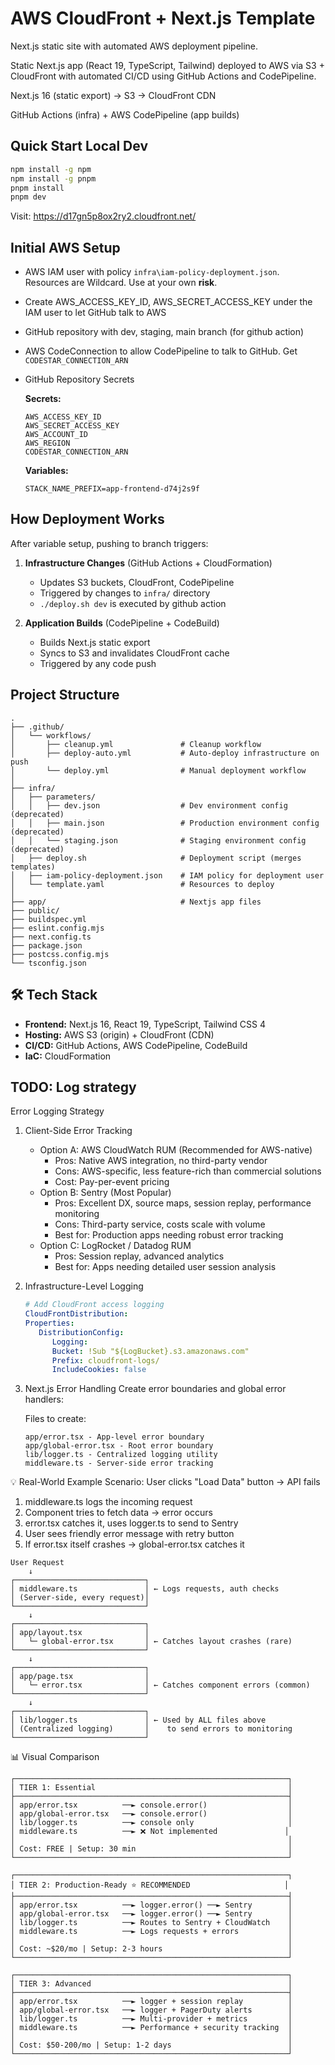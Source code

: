 # AWS CloudFront + Next.js Template

Next.js static site with automated AWS deployment pipeline.

Static Next.js app (React 19, TypeScript, Tailwind) deployed to AWS via S3 + CloudFront with automated CI/CD using GitHub Actions and CodePipeline.

Next.js 16 (static export) → S3 → CloudFront CDN  

GitHub Actions (infra) + AWS CodePipeline (app builds)

## Quick Start Local Dev

```bash
npm install -g npm
npm install -g pnpm
pnpm install
pnpm dev
```

Visit: <https://d17gn5p8ox2ry2.cloudfront.net/>

## Initial AWS Setup

- AWS IAM user with policy `infra\iam-policy-deployment.json`. Resources are Wildcard. Use at your own **risk**.
- Create AWS_ACCESS_KEY_ID, AWS_SECRET_ACCESS_KEY under the IAM user to let GitHub talk to AWS
- GitHub repository with dev, staging, main branch (for github action)
- AWS CodeConnection to allow CodePipeline to talk to GitHub. Get `CODESTAR_CONNECTION_ARN`
- GitHub Repository Secrets

   **Secrets:**

   ```text
   AWS_ACCESS_KEY_ID
   AWS_SECRET_ACCESS_KEY
   AWS_ACCOUNT_ID
   AWS_REGION
   CODESTAR_CONNECTION_ARN
   ```

   **Variables:**

   ```text
   STACK_NAME_PREFIX=app-frontend-d74j2s9f
   ```

## How Deployment Works

After variable setup, pushing to branch triggers:

1. **Infrastructure Changes** (GitHub Actions + CloudFormation)
   - Updates S3 buckets, CloudFront, CodePipeline
   - Triggered by changes to `infra/` directory
   - `./deploy.sh dev` is executed by github action

2. **Application Builds** (CodePipeline + CodeBuild)
   - Builds Next.js static export
   - Syncs to S3 and invalidates CloudFront cache
   - Triggered by any code push

## Project Structure

```text
.
├── .github/
│   └── workflows/
│       ├── cleanup.yml               # Cleanup workflow
│       ├── deploy-auto.yml           # Auto-deploy infrastructure on push
│       └── deploy.yml                # Manual deployment workflow
│
├── infra/
│   ├── parameters/
│   │   ├── dev.json                  # Dev environment config (deprecated)
│   │   ├── main.json                 # Production environment config (deprecated)
│   │   └── staging.json              # Staging environment config (deprecated)
│   ├── deploy.sh                     # Deployment script (merges templates)
│   ├── iam-policy-deployment.json    # IAM policy for deployment user
│   └── template.yaml                 # Resources to deploy
│
├── app/                              # Nextjs app files
├── public/
├── buildspec.yml
├── eslint.config.mjs
├── next.config.ts
├── package.json
├── postcss.config.mjs
└── tsconfig.json
```

## 🛠️ Tech Stack

- **Frontend:** Next.js 16, React 19, TypeScript, Tailwind CSS 4
- **Hosting:** AWS S3 (origin) + CloudFront (CDN)
- **CI/CD:** GitHub Actions, AWS CodePipeline, CodeBuild
- **IaC:** CloudFormation

## TODO: Log strategy

Error Logging Strategy

1. Client-Side Error Tracking

   - Option A: AWS CloudWatch RUM (Recommended for AWS-native)
      - Pros: Native AWS integration, no third-party vendor
      - Cons: AWS-specific, less feature-rich than commercial solutions
      - Cost: Pay-per-event pricing
   - Option B: Sentry (Most Popular)
      - Pros: Excellent DX, source maps, session replay, performance monitoring
      - Cons: Third-party service, costs scale with volume
      - Best for: Production apps needing robust error tracking
   - Option C: LogRocket / Datadog RUM
      - Pros: Session replay, advanced analytics
      - Best for: Apps needing detailed user session analysis

2. Infrastructure-Level Logging

   ```yml
   # Add CloudFront access logging
   CloudFrontDistribution:
   Properties:
      DistributionConfig:
         Logging:
         Bucket: !Sub "${LogBucket}.s3.amazonaws.com"
         Prefix: cloudfront-logs/
         IncludeCookies: false
   ```

3. Next.js Error Handling
   Create error boundaries and global error handlers:

   Files to create:

   ```text
   app/error.tsx - App-level error boundary
   app/global-error.tsx - Root error boundary
   lib/logger.ts - Centralized logging utility
   middleware.ts - Server-side error tracking
   ```

💡 Real-World Example
Scenario: User clicks "Load Data" button → API fails

1. middleware.ts logs the incoming request
2. Component tries to fetch data → error occurs
3. error.tsx catches it, uses logger.ts to send to Sentry
4. User sees friendly error message with retry button
5. If error.tsx itself crashes → global-error.tsx catches it

```text
User Request
    ↓
┌─────────────────────────────┐
│ middleware.ts               │ ← Logs requests, auth checks
│ (Server-side, every request)│
└─────────────────────────────┘
    ↓
┌─────────────────────────────┐
│ app/layout.tsx              │
│   └─ global-error.tsx       │ ← Catches layout crashes (rare)
└─────────────────────────────┘
    ↓
┌─────────────────────────────┐
│ app/page.tsx                │
│   └─ error.tsx              │ ← Catches component errors (common)
└─────────────────────────────┘
    ↓
┌─────────────────────────────┐
│ lib/logger.ts               │ ← Used by ALL files above
│ (Centralized logging)       │    to send errors to monitoring
└─────────────────────────────┘
```

📊 Visual Comparison

```text
┌─────────────────────────────────────────────────────────────┐
│ TIER 1: Essential                                           │
├─────────────────────────────────────────────────────────────┤
│ app/error.tsx          ──► console.error()                  │
│ app/global-error.tsx   ──► console.error()                  │
│ lib/logger.ts          ──► console only                     │
│ middleware.ts          ──► ❌ Not implemented               │
│                                                             │
│ Cost: FREE | Setup: 30 min                                  │
└─────────────────────────────────────────────────────────────┘

┌─────────────────────────────────────────────────────────────┐
│ TIER 2: Production-Ready ⭐ RECOMMENDED                     │
├─────────────────────────────────────────────────────────────┤
│ app/error.tsx          ──► logger.error() ──► Sentry        │
│ app/global-error.tsx   ──► logger.error() ──► Sentry        │
│ lib/logger.ts          ──► Routes to Sentry + CloudWatch    │
│ middleware.ts          ──► Logs requests + errors           │
│                                                             │
│ Cost: ~$20/mo | Setup: 2-3 hours                            │
└─────────────────────────────────────────────────────────────┘

┌─────────────────────────────────────────────────────────────┐
│ TIER 3: Advanced                                            │
├─────────────────────────────────────────────────────────────┤
│ app/error.tsx          ──► logger + session replay          │
│ app/global-error.tsx   ──► logger + PagerDuty alerts        │
│ lib/logger.ts          ──► Multi-provider + metrics         │
│ middleware.ts          ──► Performance + security tracking  │
│                                                             │
│ Cost: $50-200/mo | Setup: 1-2 days                          │
└─────────────────────────────────────────────────────────────┘
```
